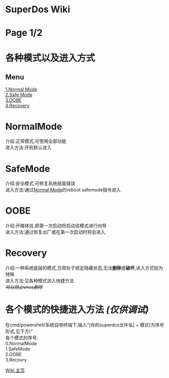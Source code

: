 # SuperDos Wiki
# Page 1/2

# 各种模式以及进入方式  
## Menu
[1.Normal Mode](#NormalMode)  
[2.Safe Mode](#SafeMode)  
[3.OOBE](#OOBE)  
[4.Recovery](#Recovery)  

# NormalMode  
介绍:正常模式,可使用全部功能  
进入方法:开机默认进入

# SafeMode  
介绍:安全模式,可修复系统层面错误  
进入方法:通过[Normal Mode](#NormalMode)的reboot safemode指令进入  

# OOBE  
介绍:开箱体验,即第一次启动将启动该模式进行向导  
进入方法:通过恢复出厂或在第一次启动时将会进入  

# Recovery  
介绍:一种系统底层的模式,日常处于锁定隐藏状态,无法**删除**或**破坏**,进入方式较为特殊  
进入方法:见各种模式进入快捷方法  
*~~可以防止virus删除~~*

# 各个模式的快捷进入方法 _(仅供调试)_
在cmd/powershell/系统自带终端下,输入"[你的superdos文件名] + 模式(为序号形式,见下方)"  
各个模式的序号:  
0.NormalMode  
1.SafeMode  
2.OOBE  
3.Recovry  

[Wiki 主页](/wiki/main.md)

